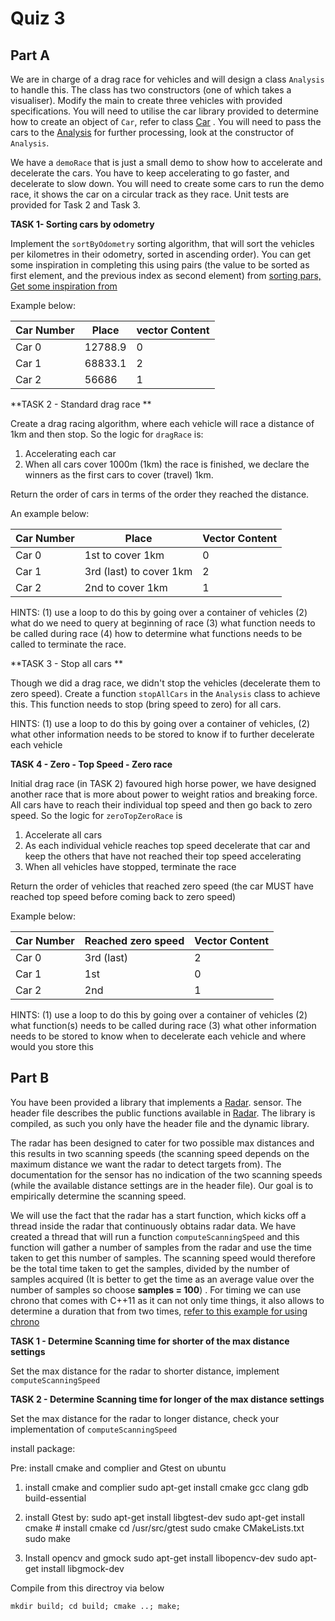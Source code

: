 Quiz 3
======

Part A
------

We are in charge of a drag race for vehicles and will design a class `Analysis` to handle this. The class has two constructors (one of which takes a visualiser). Modify the main to create three vehicles with provided specifications. You will need to utilise the car library provided to determine how to create an object of `Car`, refer to class [Car](./a1/dep/include/car.h) . You will need to pass the cars to the [Analysis](./a1/analysis.h) for further processing, look at the constructor of `Analysis`.

We have a `demoRace` that is just a small demo to show how to accelerate and decelerate the cars.  You have to keep accelerating to go faster, and decelerate to slow down. You will need to create some cars to run the demo race, it shows the car on a circular track as they race. Unit tests are provided for Task 2 and Task 3.

**TASK 1- Sorting cars by odometry**

Implement the `sortByOdometry` sorting algorithm, that will sort the vehicles per kilometres in their odometry, sorted in ascending order). You can get some inspiration in completing this using pairs (the value to be sorted as first element, and the previous index as second element) from [sorting pars, Get some inspiration from](https://www.geeksforgeeks.org/keep-track-of-previous-indexes-after-sorting-a-vector-in-c-stl/)

Example below:

| Car Number | Place      | vector Content  |
| ---------- | ---------- | -------------- |
| Car 0      | 12788.9  | 0              |
| Car 1      | 68833.1 | 2              |
| Car 2      | 56686    | 1              |

**TASK 2 - Standard drag race **

Create a drag racing algorithm, where each vehicle will race a distance of 1km and then stop. So the logic for `dragRace` is:

  1. Accelerating each car 
  2. When all cars cover 1000m (1km) the race is finished, we declare the winners as the first cars to cover (travel) 1km. 

 Return the order of cars in terms of the order they reached the distance.

An example below:

| Car Number | Place                   | Vector Content |
| ---------- | ----------------------- | -------------- |
| Car 0      | 1st to cover 1km        | 0              |
| Car 1      | 3rd (last) to cover 1km | 2              |
| Car 2      | 2nd to cover 1km        | 1              |

HINTS: (1) use a loop to do this by going over a container of vehicles (2) what do we need to query at beginning of race (3) what function needs to be called during race (4) how to determine what functions needs to be called to terminate the race.

**TASK 3 - Stop all cars  **

Though we did a drag race, we didn't stop the vehicles (decelerate them to zero speed). Create a function `stopAllCars` in the `Analysis` class to achieve this. This function needs to stop (bring speed to zero) for all cars.

HINTS: (1) use a loop to do this by going over a container of vehicles, (2) what other information needs to be stored to know if to further decelerate each vehicle

**TASK 4 -  Zero - Top Speed - Zero race**

Initial drag race (in TASK 2) favoured high horse power, we have designed another race that is more about power to weight ratios and breaking force. All cars have to reach their individual top speed and then go back to zero speed.  So the logic for `zeroTopZeroRace` is

 1. Accelerate all cars
 2. As each individual vehicle reaches top speed decelerate that car and keep the others that have not reached their top speed accelerating
 3. When all vehicles have stopped, terminate the race

 Return the order of vehicles that reached zero speed (the car MUST have reached top speed before coming back to zero speed)

Example below:

| Car Number | Reached zero speed | Vector Content |
| ---------- | ------------------ | -------------- |
| Car 0      | 3rd (last)         | 2              |
| Car 1      | 1st                | 0              |
| Car 2      | 2nd                | 1              |



HINTS: (1) use a loop to do this by going over a container of vehicles (2) what function(s) needs to be called during race (3) what other information needs to be stored to know when to decelerate each vehicle and where would you store this


Part B
--------------------

You have been provided a library that implements a [Radar](./a2/dep/radar.h). sensor. The  header file describes the public functions available in  [Radar](./a2/dep/radar.h). The library is compiled, as such you only have the header file and the dynamic library.

The radar has been designed to cater for two possible max distances and this results in two scanning speeds (the scanning speed depends on the maximum distance we want the radar to detect targets from). The documentation for the sensor has no indication of the two scanning speeds (while the available distance settings are in the header file). Our goal is to empirically determine the scanning speed.

We will use the fact that the radar has a start function, which kicks off a thread inside the radar that continuously obtains radar data. We have created a thread that will run a function `computeScanningSpeed` and this function will gather a number of samples from the radar and use the time taken to get this number of samples. The scanning speed would therefore be the total time taken to get the samples, divided by the number of samples acquired (It is better to get the time as an average value over the number of samples so choose **samples = 100**) . For timing we can use chrono that comes with C++11 as it can not only time things, it also allows to determine a duration that from two times, [refer to this example for using chrono](https://en.cppreference.com/w/cpp/chrono/steady_clock/now)

**TASK 1 - Determine Scanning time for shorter of the max distance settings**

Set the max distance for the radar to shorter distance, implement `computeScanningSpeed`

**TASK 2 - Determine Scanning time for longer of the max distance settings**

Set the max distance for the radar to longer distance, check your implementation of `computeScanningSpeed`



install package:

Pre: install cmake and complier and Gtest on ubuntu

1. install cmake and complier
    sudo apt-get install cmake gcc clang gdb build-essential
2. install Gtest by: 
    sudo apt-get install libgtest-dev
    sudo apt-get install cmake # install cmake
    cd /usr/src/gtest
    sudo cmake CMakeLists.txt
    sudo make

3. Install opencv and gmock 
 sudo apt-get install libopencv-dev
  sudo apt-get install libgmock-dev
  
Compile from this directroy via below
```
mkdir build; cd build; cmake ..; make; 
```

